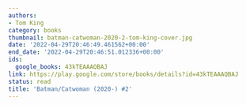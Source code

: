 ```yaml
---
authors:
- Tom King
category: books
thumbnail: batman-catwoman-2020-2-tom-king-cover.jpg
date: '2022-04-29T20:46:49.461562+00:00'
end_date: '2022-04-29T20:46:51.012336+00:00'
ids:
  google_books: 43kTEAAAQBAJ
link: https://play.google.com/store/books/details?id=43kTEAAAQBAJ
status: read
title: 'Batman/Catwoman (2020-) #2'
---
```


